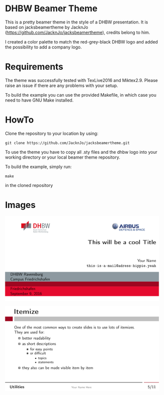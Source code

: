 # DHBW Beamer Theme

This is a pretty beamer theme in the style of a DHBW presentation.
It is based on jacksbeamertheme by JacknJo (https://github.com/JacknJo/jacksbeamertheme), credits belong to him.

I created a color palette to match the red-grey-black DHBW logo and added the possibility to add a company logo.


# Requirements
The theme was successfully tested with TexLive2016 and Miktex2.9.
Please raise an issue if there are any problems with your setup.

To build the example you can use the provided Makefile, in which case you need to have GNU Make installed.


# HowTo
Clone the repository to your location by using:

    git clone https://github.com/JacknJo/jacksbeamertheme.git

To use the theme you have to copy all .sty files and the dhbw logo into your working directory or your local beamer theme repository.

To build the example, simply run:

	make 

in the cloned repository

# Images
![alt text](images/titlepage.png?raw=true "Titlepage")


![alt text](images/frame.png?raw=true "Example Frame")


